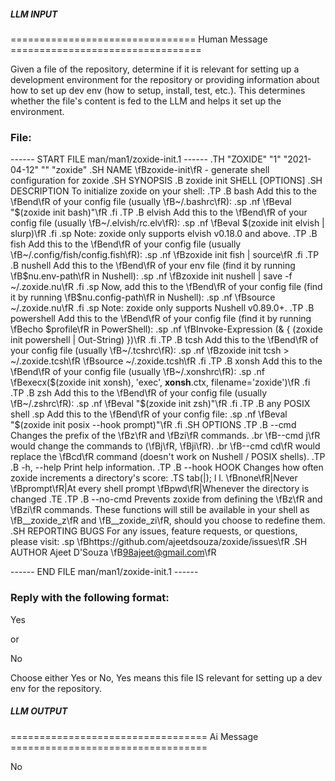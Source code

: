 ##### LLM INPUT #####
================================ Human Message =================================

Given a file of the repository, determine if it is relevant for setting up a development environment for the repository or providing information about how to set up dev env (how to setup, install, test, etc.). This determines whether the file's content is fed to the LLM and helps it set up the environment.

### File:
------ START FILE man/man1/zoxide-init.1 ------
.TH "ZOXIDE" "1" "2021-04-12" "" "zoxide"
.SH NAME
\fBzoxide-init\fR - generate shell configuration for zoxide
.SH SYNOPSIS
.B zoxide init SHELL [OPTIONS]
.SH DESCRIPTION
To initialize zoxide on your shell:
.TP
.B bash
Add this to the \fBend\fR of your config file (usually \fB~/.bashrc\fR):
.sp
.nf
    \fBeval "$(zoxide init bash)"\fR
.fi
.TP
.B elvish
Add this to the \fBend\fR of your config file (usually \fB~/.elvish/rc.elv\fR):
.sp
.nf
    \fBeval $(zoxide init elvish | slurp)\fR
.fi
.sp
Note: zoxide only supports elvish v0.18.0 and above.
.TP
.B fish
Add this to the \fBend\fR of your config file (usually
\fB~/.config/fish/config.fish\fR):
.sp
.nf
    \fBzoxide init fish | source\fR
.fi
.TP
.B nushell
Add this to the \fBend\fR of your env file (find it by running
\fB$nu.env-path\fR in Nushell):
.sp
.nf
    \fBzoxide init nushell | save -f ~/.zoxide.nu\fR
.fi
.sp
Now, add this to the \fBend\fR of your config file (find it by running
\fB$nu.config-path\fR in Nushell):
.sp
.nf
    \fBsource ~/.zoxide.nu\fR
.fi
.sp
Note: zoxide only supports Nushell v0.89.0+.
.TP
.B powershell
Add this to the \fBend\fR of your config file (find it by running \fBecho
$profile\fR in PowerShell):
.sp
.nf
    \fBInvoke-Expression (& { (zoxide init powershell | Out-String) })\fR
.fi
.TP
.B tcsh
Add this to the \fBend\fR of your config file (usually \fB~/.tcshrc\fR):
.sp
.nf
    \fBzoxide init tcsh > ~/.zoxide.tcsh\fR
    \fBsource ~/.zoxide.tcsh\fR
.fi
.TP
.B xonsh
Add this to the \fBend\fR of your config file (usually \fB~/.xonshrc\fR):
.sp
.nf
    \fBexecx($(zoxide init xonsh), 'exec', __xonsh__.ctx, filename='zoxide')\fR
.fi
.TP
.B zsh
Add this to the \fBend\fR of your config file (usually \fB~/.zshrc\fR):
.sp
.nf
    \fBeval "$(zoxide init zsh)"\fR
.fi
.TP
.B any POSIX shell
.sp
Add this to the \fBend\fR of your config file:
.sp
.nf
    \fBeval "$(zoxide init posix --hook prompt)"\fR
.fi
.SH OPTIONS
.TP
.B --cmd
Changes the prefix of the \fBz\fR and \fBzi\fR commands.
.br
\fB--cmd j\fR would change the commands to (\fBj\fR, \fBji\fR).
.br
\fB--cmd cd\fR would replace the \fBcd\fR command (doesn't work on Nushell /
POSIX shells).
.TP
.B -h, --help
Print help information.
.TP
.B --hook HOOK
Changes how often zoxide increments a directory's score:
.TS
tab(|);
l l.
    \fBnone\fR|Never
    \fBprompt\fR|At every shell prompt
    \fBpwd\fR|Whenever the directory is changed
.TE
.TP
.B --no-cmd
Prevents zoxide from defining the \fBz\fR and \fBzi\fR commands. These functions
will still be available in your shell as \fB__zoxide_z\fR and \fB__zoxide_zi\fR,
should you choose to redefine them.
.SH REPORTING BUGS
For any issues, feature requests, or questions, please visit:
.sp
\fBhttps://github.com/ajeetdsouza/zoxide/issues\fR
.SH AUTHOR
Ajeet D'Souza \fB<98ajeet@gmail.com>\fR

------ END FILE man/man1/zoxide-init.1 ------

### Reply with the following format:

<rel>Yes</rel>

or

<rel>No</rel>

Choose either Yes or No, Yes means this file IS relevant for setting up a dev env for the repository.

##### LLM OUTPUT #####
================================== Ai Message ==================================

<rel>No</rel>